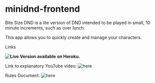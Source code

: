 # minidnd-frontend

Bite Size DND is a lite version of DND intended to be played in small, 10 minute increments, such as over lunch.

This app allows you to quickly create and manage your characters. 

Links


**![Live Version](http://minidnd.herokuapp.com/) available on Heroku.**

Link to explanatory YouTube video: ![here](https://www.youtube.com/watch?v=isWqEG9dFac)


Rules Document: ![here](https://drive.google.com/file/d/1kpT-eM3L-tQyeJf-mRt2d5kgy6neKT1R/view)

